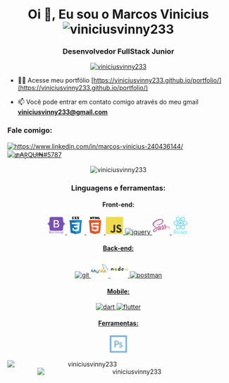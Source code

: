 <h1 align="center">Oi 👋, Eu sou o Marcos Vinicius  <img
        src="https://komarev.com/ghpvc/?username=viniciusvinny233&label=viniciusvinny233&color=cf66ff&style=plastic"
        alt="viniciusvinny233" /></h1>
<h3 align="center">Desenvolvedor FullStack Junior</h3>

<p align="center"> <a href="https://github.com/ryo-ma/github-profile-trophy&theme=dracula"><img
            src="https://github-profile-trophy.vercel.app/?username=viniciusvinny233&theme=dracula" alt="viniciusvinny233" /></a> </p>

- 👨‍💻 Acesse meu portfólio
[https://viniciusvinny233.github.io/portfolio/](https://viniciusvinny233.github.io/portfolio/)

- 📫 Você pode entrar em contato comigo através do meu gmail **viniciusvinny233@gmail.com**

<h3 align="left">Fale comigo:</h3>
<p align="left">
    <a href="https://linkedin.com/in/https://www.linkedin.com/in/marcos-vinicius-240436144/" target="blank"><img
            align="center"
            src="https://raw.githubusercontent.com/rahuldkjain/github-profile-readme-generator/master/src/images/icons/Social/linked-in-alt.svg"
            alt="https://www.linkedin.com/in/marcos-vinicius-240436144/" height="30" width="40" /></a>
    <a href="https://discord.gg/₥₳ⱤQɄł₦#5787" target="blank"><img align="center"
            src="https://raw.githubusercontent.com/rahuldkjain/github-profile-readme-generator/master/src/images/icons/Social/discord.svg"
            alt="₥₳ⱤQɄł₦#5787" height="30" width="40" /></a>
</p>

<p align="center"><img align="center" src="https://github-readme-streak-stats.herokuapp.com/?user=viniciusvinny233&theme=dracula&locale=pt-br" alt="viniciusvinny233" width="500" /></p>





<h3 align="center">Linguagens e ferramentas:</h3>

<h4 align="center">Front-end:</h4>
<p align="center"> <a href="https://getbootstrap.com" target="_blank" rel="noreferrer">
        <p align="center">
            <img src="https://raw.githubusercontent.com/devicons/devicon/master/icons/bootstrap/bootstrap-plain-wordmark.svg"
                alt="bootstrap" width="40" height="40" />
    </a> <a href="https://www.w3schools.com/css/" target="_blank" rel="noreferrer"><img
            src="https://raw.githubusercontent.com/devicons/devicon/master/icons/css3/css3-original-wordmark.svg"
            alt="css3" width="40" height="40" /> </a> <a href="https://dart.dev" target="_blank" rel="noreferrer"> <img
            src="https://raw.githubusercontent.com/devicons/devicon/master/icons/html5/html5-original-wordmark.svg"
            alt="html5" width="40" height="40" /> </a> <a href="https://developer.mozilla.org/en-US/docs/Web/JavaScript"
        target="_blank" rel="noreferrer"> <img
            src="https://raw.githubusercontent.com/devicons/devicon/master/icons/javascript/javascript-original.svg"
            alt="javascript" width="40" height="40" /> </a> <a href="https://www.mysql.com/" target="_blank"
        rel="noreferrer"> <img src="https://i.ibb.co/Nmdx5hh/jQuery.png" alt="jquery" width="45" height="45" /> </a> <a
        href="https://www.w3.org/html/" target="_blank" rel="noreferrer"> <img
            src="https://raw.githubusercontent.com/devicons/devicon/master/icons/sass/sass-original.svg" alt="sass"
            width="40" height="40" /> </a> <img
        src="https://raw.githubusercontent.com/devicons/devicon/master/icons/react/react-original-wordmark.svg"
        alt="react" width="40" height="40" /> </a> <a href="https://sass-lang.com" target="_blank" rel="noreferrer">
</p>

<h4 align="center">Back-end:</h4>

<p align="center">
    <img src="https://www.vectorlogo.zone/logos/git-scm/git-scm-icon.svg" alt="git" width="40" height="40" /> </a> <a
        href="https://jquery.com/" target="_blank" rel="noreferrer"><img
            src="https://raw.githubusercontent.com/devicons/devicon/master/icons/mysql/mysql-original-wordmark.svg"
            alt="mysql" width="40" height="40" /> </a> <a href="https://nodejs.org" target="_blank"
        rel="noreferrer"><img
            src="https://raw.githubusercontent.com/devicons/devicon/master/icons/nodejs/nodejs-original-wordmark.svg"
            alt="nodejs" width="40" height="40" /> </a> <a href="https://www.photoshop.com/en" target="_blank"
        rel="noreferrer"><img src="https://www.vectorlogo.zone/logos/getpostman/getpostman-icon.svg" alt="postman"
            width="40" height="40" /> </a> <a href="https://reactjs.org/" target="_blank" rel="noreferrer">
</p>

<h4 align="center">Mobile:</h4>

<p align="center">
    <img src="https://www.vectorlogo.zone/logos/dartlang/dartlang-icon.svg" alt="dart" width="40" height="40" /> </a> <a
        href="https://flutter.dev" target="_blank" rel="noreferrer"><img
            src="https://www.vectorlogo.zone/logos/flutterio/flutterio-icon.svg" alt="flutter" width="40" height="40" />
    </a> <a href="https://git-scm.com/" target="_blank" rel="noreferrer">
</p>

<h4 align="center">Ferramentas:</h4>

<p align="center">
    <img src="https://raw.githubusercontent.com/devicons/devicon/master/icons/photoshop/photoshop-line.svg"
        alt="photoshop" width="40" height="40" /> </a> <a href="https://postman.com" target="_blank" rel="noreferrer">
</p>


</p>

<p align="center"><img align="left" src="https://github-readme-stats.vercel.app/api/top-langs?username=viniciusvinny233&show_icons=true&theme=dracula&locale=pt-br&layout=compact" alt="viniciusvinny233" width="370" /><img align="right" src="https://github-readme-stats.vercel.app/api?username=viniciusvinny233&show_icons=true&theme=dracula&locale=pt-br" alt="viniciusvinny233" width="436.3"/></p>


